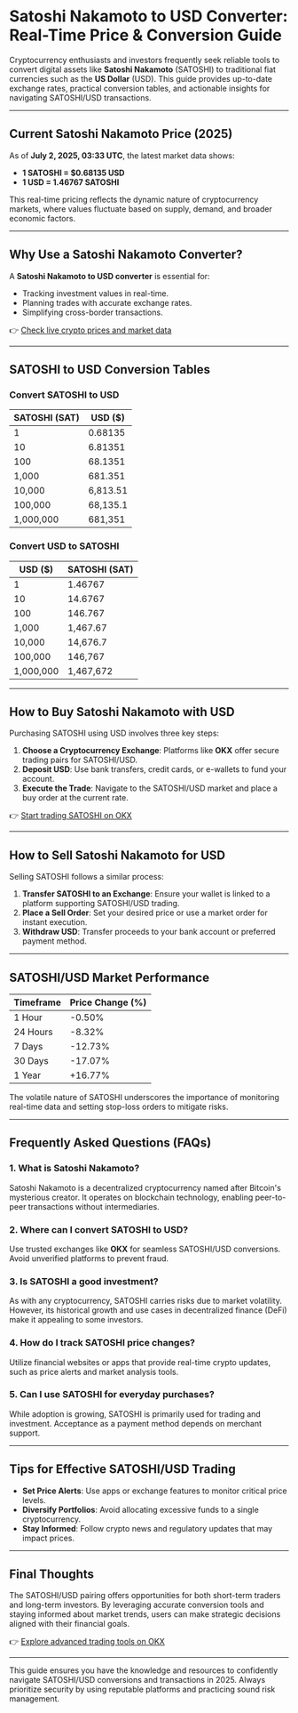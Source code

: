 # Satoshi Nakamoto to USD Converter: Real-Time Price & Conversion Guide  

Cryptocurrency enthusiasts and investors frequently seek reliable tools to convert digital assets like **Satoshi Nakamoto** (SATOSHI) to traditional fiat currencies such as the **US Dollar** (USD). This guide provides up-to-date exchange rates, practical conversion tables, and actionable insights for navigating SATOSHI/USD transactions.  

---

## Current Satoshi Nakamoto Price (2025)  

As of **July 2, 2025, 03:33 UTC**, the latest market data shows:  

- **1 SATOSHI = $0.68135 USD**  
- **1 USD = 1.46767 SATOSHI**  

This real-time pricing reflects the dynamic nature of cryptocurrency markets, where values fluctuate based on supply, demand, and broader economic factors.  

---

## Why Use a Satoshi Nakamoto Converter?  

A **Satoshi Nakamoto to USD converter** is essential for:  
- Tracking investment values in real-time.  
- Planning trades with accurate exchange rates.  
- Simplifying cross-border transactions.  

👉 [Check live crypto prices and market data](https://bit.ly/okx-bonus)  

---

## SATOSHI to USD Conversion Tables  

### Convert SATOSHI to USD  

| SATOSHI (SAT) | USD ($)         |  
|---------------|-----------------|  
| 1             | 0.68135         |  
| 10            | 6.81351         |  
| 100           | 68.1351         |  
| 1,000         | 681.351         |  
| 10,000        | 6,813.51        |  
| 100,000       | 68,135.1        |  
| 1,000,000     | 681,351         |  

### Convert USD to SATOSHI  

| USD ($)       | SATOSHI (SAT)   |  
|---------------|-----------------|  
| 1             | 1.46767         |  
| 10            | 14.6767         |  
| 100           | 146.767         |  
| 1,000         | 1,467.67        |  
| 10,000        | 14,676.7        |  
| 100,000       | 146,767         |  
| 1,000,000     | 1,467,672       |  

---

## How to Buy Satoshi Nakamoto with USD  

Purchasing SATOSHI using USD involves three key steps:  

1. **Choose a Cryptocurrency Exchange**: Platforms like **OKX** offer secure trading pairs for SATOSHI/USD.  
2. **Deposit USD**: Use bank transfers, credit cards, or e-wallets to fund your account.  
3. **Execute the Trade**: Navigate to the SATOSHI/USD market and place a buy order at the current rate.  

👉 [Start trading SATOSHI on OKX](https://bit.ly/okx-bonus)  

---

## How to Sell Satoshi Nakamoto for USD  

Selling SATOSHI follows a similar process:  

1. **Transfer SATOSHI to an Exchange**: Ensure your wallet is linked to a platform supporting SATOSHI/USD trading.  
2. **Place a Sell Order**: Set your desired price or use a market order for instant execution.  
3. **Withdraw USD**: Transfer proceeds to your bank account or preferred payment method.  

---

## SATOSHI/USD Market Performance  

| Timeframe     | Price Change (%) |  
|---------------|------------------|  
| 1 Hour        | -0.50%           |  
| 24 Hours      | -8.32%           |  
| 7 Days        | -12.73%          |  
| 30 Days       | -17.07%          |  
| 1 Year        | +16.77%          |  

The volatile nature of SATOSHI underscores the importance of monitoring real-time data and setting stop-loss orders to mitigate risks.  

---

## Frequently Asked Questions (FAQs)  

### 1. What is Satoshi Nakamoto?  
Satoshi Nakamoto is a decentralized cryptocurrency named after Bitcoin's mysterious creator. It operates on blockchain technology, enabling peer-to-peer transactions without intermediaries.  

### 2. Where can I convert SATOSHI to USD?  
Use trusted exchanges like **OKX** for seamless SATOSHI/USD conversions. Avoid unverified platforms to prevent fraud.  

### 3. Is SATOSHI a good investment?  
As with any cryptocurrency, SATOSHI carries risks due to market volatility. However, its historical growth and use cases in decentralized finance (DeFi) make it appealing to some investors.  

### 4. How do I track SATOSHI price changes?  
Utilize financial websites or apps that provide real-time crypto updates, such as price alerts and market analysis tools.  

### 5. Can I use SATOSHI for everyday purchases?  
While adoption is growing, SATOSHI is primarily used for trading and investment. Acceptance as a payment method depends on merchant support.  

---

## Tips for Effective SATOSHI/USD Trading  

- **Set Price Alerts**: Use apps or exchange features to monitor critical price levels.  
- **Diversify Portfolios**: Avoid allocating excessive funds to a single cryptocurrency.  
- **Stay Informed**: Follow crypto news and regulatory updates that may impact prices.  

---

## Final Thoughts  

The SATOSHI/USD pairing offers opportunities for both short-term traders and long-term investors. By leveraging accurate conversion tools and staying informed about market trends, users can make strategic decisions aligned with their financial goals.  

👉 [Explore advanced trading tools on OKX](https://bit.ly/okx-bonus)  

---  

This guide ensures you have the knowledge and resources to confidently navigate SATOSHI/USD conversions and transactions in 2025. Always prioritize security by using reputable platforms and practicing sound risk management.